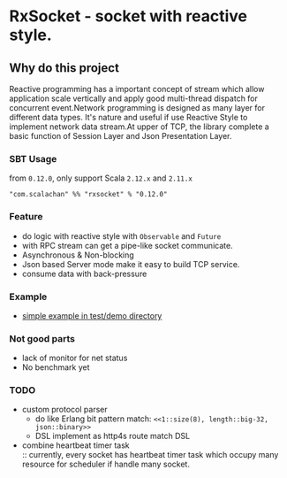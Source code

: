 # RxSocket - socket with reactive style.

## Why do this project
Reactive programming has a important concept of stream which allow application scale vertically and apply good multi-thread dispatch for concurrent event.Network programming is designed as many layer for different data types. It's nature and useful if use Reactive Style to implement network data stream.At upper of TCP, the library complete a basic function of Session Layer and Json Presentation Layer.

### SBT Usage
from `0.12.0`, only support Scala `2.12.x` and `2.11.x`
```
"com.scalachan" %% "rxsocket" % "0.12.0"
```

### Feature
- do logic with reactive style with `Observable` and `Future`
- with RPC stream can get a pipe-like socket communicate.
- Asynchronous & Non-blocking
- Json based Server mode make it easy to build TCP service.
- consume data with back-pressure

### Example
- [simple example in test/demo directory](https://github.com/LoranceChen/RxSocket/tree/master/src/test/scala/demo)

### Not good parts
- lack of monitor for net status
- No benchmark yet

### TODO
- custom protocol parser
 	- do like Erlang bit pattern match: `<<1::size(8), length::big-32, json::binary>>`
 	- DSL implement as http4s route match DSL
- combine heartbeat timer task  
:: currently, every socket has heartbeat timer task which occupy many resource for scheduler if handle many socket.
